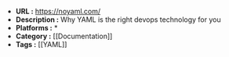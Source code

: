 - **URL :** https://noyaml.com/
- **Description :** Why YAML is the right devops technology for you
- **Platforms :** *
- **Category :** [[Documentation]]
- **Tags :** [[YAML]]